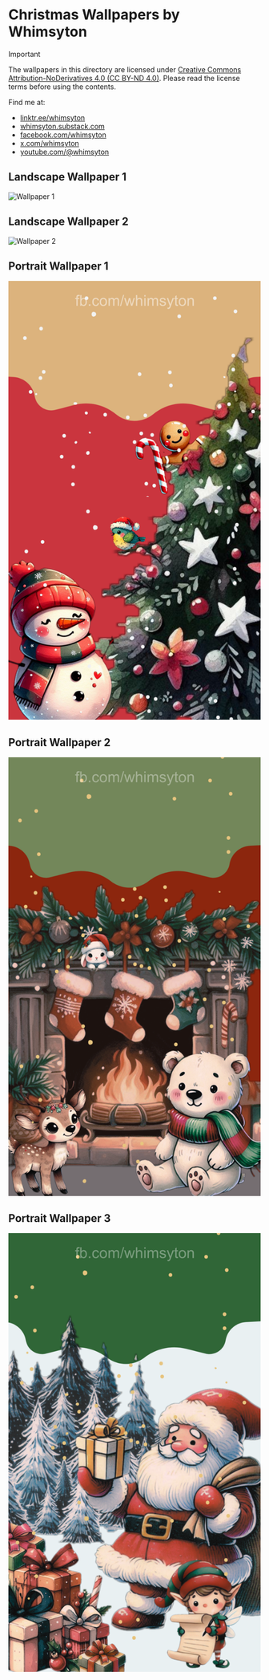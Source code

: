 # Christmas Wallpapers by Whimsyton

> [!IMPORTANT]
> The wallpapers in this directory are licensed under
> [Creative Commons Attribution-NoDerivatives 4.0 (CC BY-ND 4.0)](https://creativecommons.org/licenses/by-nd/4.0/).
> Please read the license terms before using the contents.

Find me at:
* [linktr.ee/whimsyton](https://linktr.ee/whimsyton)
* [whimsyton.substack.com](https://whimsyton.substack.com)
* [facebook.com/whimsyton](https://facebook.com/whimsyton)
* [x.com/whimsyton](https://x.com/whimsyton)
* [youtube.com/@whimsyton](https://youtube.com/@whimsyton)

## Landscape Wallpaper 1
![Wallpaper 1](christmas-wallpaper-landscape-1.png)
## Landscape Wallpaper 2
![Wallpaper 2](christmas-wallpaper-landscape-2.png)
## Portrait Wallpaper 1
![Wallpaper 3](christmas-wallpaper-portrait-1.png)
## Portrait Wallpaper 2
![Poster 1](christmas-wallpaper-portrait-2.png)
## Portrait Wallpaper 3
![Poster 2](christmas-wallpaper-portrait-3.png)
